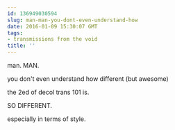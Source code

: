 ```yaml
---
id: 136949030594
slug: man-man-you-dont-even-understand-how
date: 2016-01-09 15:30:07 GMT
tags:
- transmissions from the void
title: ''
---
```


man. MAN.

you don't even understand how different (but awesome)

the 2ed of decol trans 101 is.

SO DIFFERENT.

especially in terms of style.